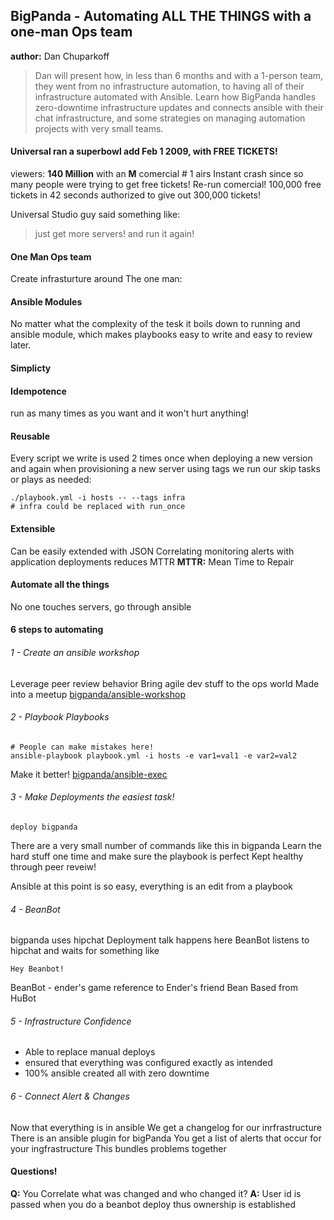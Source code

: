 ## BigPanda - Automating ALL THE THINGS with a one-man Ops team
**author:** Dan Chuparkoff
> Dan will present how, in less than 6 months and with a 1-person team,
they went from no infrastructure automation, to having all of their
infrastructure automated with Ansible.  Learn how BigPanda handles
zero-downtime infrastructure updates and connects ansible with their
chat infrastructure, and some strategies on managing automation projects
with very small teams.

#### Universal ran a superbowl add Feb 1 2009, with FREE TICKETS!
viewers: **140 Million** with an **M**
comercial # 1 airs
Instant crash since so many people were trying to get free tickets!
Re-run comercial!
100,000 free tickets in 42 seconds
authorized to give out 300,000 tickets!

Universal Studio guy said something like:
> just get more servers! and run it again!

#### One Man Ops team
Create infrasturture around The one man:

#### Ansible Modules

No matter what the complexity of the tesk it boils down to running and
ansible module, which makes playbooks easy to write and easy to review
later.

#### Simplicty
#### Idempotence
run as many times as you want and it won't hurt anything!
#### Reusable
Every script we write is used 2 times
once when deploying a new version
and again when provisioning a new server
using tags we run our skip tasks or plays as needed:
```
./playbook.yml -i hosts -- --tags infra
# infra could be replaced with run_once
```
#### Extensible
Can be easily extended with JSON
Correlating monitoring alerts with application deployments reduces MTTR
**MTTR:** Mean Time to Repair

#### Automate all the things
No one touches servers, go through ansible

#### 6 steps to automating
###### 1 - Create an ansible workshop
Leverage peer review behavior
Bring agile dev stuff to the ops world
Made into a meetup
[bigpanda/ansible-workshop](https://github.com/bigpandaio/ansible-workshop)

###### 2 - Playbook Playbooks
```
# People can make mistakes here!
ansible-playbook playbook.yml -i hosts -e var1=val1 -e var2=val2
```

Make it better! [bigpanda/ansible-exec](https://github.com/bigpandaio/ansible-exec)

###### 3 - Make Deployments the easiest task!
```
deploy bigpanda
```
There are a very small number of commands like this in bigpanda
Learn the hard stuff one time and make sure the playbook is perfect
Kept healthy through peer reveiw!

Ansible at this point is so easy, everything is an edit from a playbook

###### 4 - BeanBot
bigpanda uses hipchat
Deployment talk happens here
BeanBot listens to hipchat and waits for something like
```
Hey Beanbot!
```

BeanBot - ender's game reference to Ender's friend Bean
Based from HuBot

###### 5 - Infrastructure Confidence
- Able to replace manual deploys
- ensured that everything was configured exactly as intended
- 100% ansible created
all with zero downtime

###### 6 - Connect Alert & Changes
Now that everything is in ansible
We get a changelog for our inrfrastructure
There is an ansible plugin for bigPanda
You get a list of alerts that occur for your ingfrastructure
This bundles problems together

#### Questions!
**Q:**
  You Correlate what was changed and who changed it?
**A:**
  User id is passed when you do a beanbot deploy
  thus ownership is established
